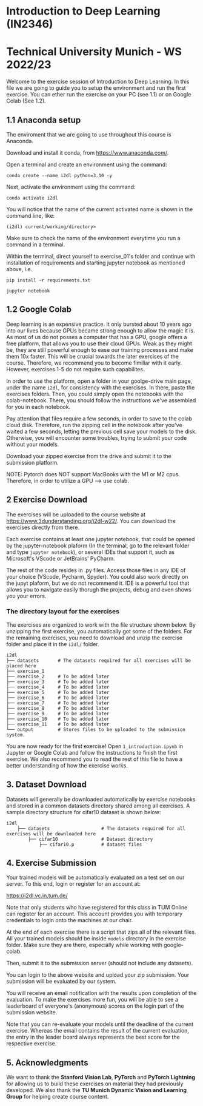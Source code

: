 # Introduction to Deep Learning (IN2346)

# Technical University Munich - WS 2022/23

Welcome to the exercise session of Introduction to Deep Learning. In this file we are going to guide you to setup the environment and run the first exercise. You can ether run the exercise on your PC (see 1.1) or on Google Colab (See 1.2).
## 1.1 Anaconda setup

The enviroment that we are going to use throughout this course is Anaconda. 

Download and install it conda, from https://www.anaconda.com/. 

Open a terminal and create an environment using the command:

`conda create --name i2dl python=3.10 -y`

Next, activate the environment using the command:

`conda activate i2dl`

You will notice that the name of the current activated name is shown in the command line, like:

`(i2dl) current/working/directory>`

Make sure to check the name of the environment everytime you run a command in a terminal.

Within the terminal, direct yourself to exercise_01's folder and continue with installation of requirements and starting jupyter notebook as mentioned above, i.e.

`pip install -r requirements.txt` 

`jupyter notebook`

## 1.2 Google Colab

Deep learning is an expensive practice. It only bursted about 10 years ago into our lives because GPUs became strong enough to allow the magic it is.
As most of us do not posses a computer that has a GPU, google offers a free platform, that allows you to use their cloud GPUs. Weak as they might be, they are still powerful enough
to ease our training processes and make them 10x faster. This will be crucial towards the later exercises of the course. Therefore, we recommend you to become fimiliar with it early.
However, exercises 1-5 do not require such capabilites.

In order to use the platform, open a folder in your goolge-drive main page, under the name `i2dl`, for consistency with the exercises.
In there, paste the exercises folders. Then, you could simply open the notebooks with the colab-notebook. There, you should follow the instructions we've assembled for you in each notebook.

Pay attention that files require a few seconds, in order to save to the colab cloud disk. Therefore, run the zipping cell in the notebook after you've waited a few seconds, letting the previous cell
save your models to the disk. Otherwise, you will encounter some troubles, trying to submit your code without your models.

Download your zipped exercise from the drive and submit it to the submission platform.

NOTE: Pytorch does NOT support MacBooks with the M1 or M2 cpus. Therefore, in order to utilize a GPU --> use colab.

## 2 Exercise Download

The exercises will be uploaded to the course website at https://www.3dunderstanding.org/i2dl-w22/. You can download the exercises directly from there.

Each exercise contains at least one jupyter notebook, that could be opened by the jupyter-notebook plaform (In the terminal, go to the relevant folder and type `jupyter notebook`), or several IDEs that support it,
such as Microsoft's VScode or JetBrains' PyCharm.

The rest of the code resides in .py files. Access those files in any IDE of your choice (VScode, Pycharm, Spyder). You could also work directly on the jupyt plaform, but we do not recommend it.
IDE is a powerful tool that allows you to navigate easily thorugh the projects, debug and even shows you your errors.

### The directory layout for the exercises

The exercises are organized to work with the file structure shown below. By unzipping the first exercise, you automatically got some of the folders. For the remaining exercises, you need to download and unzip the exercise folder and place it in the `i2dl/` folder.

    i2dl
    ├── datasets       # The datasets required for all exercises will be placed here
    ├── exercise_1                    
    ├── exercise_2     # To be added later
    ├── exercise_3     # To be added later
    ├── exercise_4     # To be added later
    ├── exercise_5     # To be added later
    ├── exercise_6     # To be added later
    ├── exercise_7     # To be added later  
    ├── exercise_8     # To be added later
    ├── exercise_9     # To be added later
    ├── exercise_10    # To be added later
    ├── exercise_11    # To be added later
    └── output         # Stores files to be uploaded to the submission system.

You are now ready for the first exercise! Open `1_introduction.ipynb` in Jupyter or Google Colab and follow the instructions to finish the first exercise.
We also recommend you to read the rest of this file to have a better understanding of how the exercise works.
## 3. Dataset Download

Datasets will generally be downloaded automatically by exercise notebooks and stored in a common datasets directory shared among all exercises. A sample directory structure for cifar10 dataset is shown below:

    i2dl
        ├── datasets                   # The datasets required for all exercises will be downloaded here
            ├── cifar10                # Dataset directory
                ├── cifar10.p          # dataset files 

## 4. Exercise Submission
Your trained models will be automatically evaluated on a test set on our server. To this end, login or register for an account at:

https://i2dl.vc.in.tum.de/

Note that only students who have registered for this class in TUM Online can register for an account. This account provides you with temporary credentials to login onto the machines at our chair.

At the end of each exercise there is a script that zips all of the relevant files. All your trained models should be inside `models` directory in the exercise folder. Make sure they are there, especially while working with google-colab.

Then, submit it to the submission server (should not include any datasets). 

You can login to the above website and upload your zip submission. Your submission will be evaluated by our system. 

You will receive an email notification with the results upon completion of the evaluation. To make the exercises more fun, you will be able to see a leaderboard of everyone's (anonymous) scores on the login part of the submission website.

Note that you can re-evaluate your models until the deadline of the current exercise. Whereas the email contains the result of the current evaluation, the entry in the leader board always represents the best score for the respective exercise.


## 5. Acknowledgments

We want to thank the **Stanford Vision Lab**, **PyTorch** and **PyTorch Lightning** for allowing us to build these exercises on material they had previously developed. We also thank the **TU Munich Dynamic Vision and Learning Group** for helping create course content.
